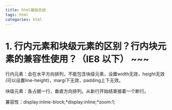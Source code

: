 ```yaml
---
title: html基础总结
tags: html
categories: html
---
```


# 1. 行内元素和块级元素的区别？行内块元素的兼容性使用？（IE8 以下）                                           ~~~    
行内元素：会在水平方向排列，不能包含块级元素，设置width无效，height无效(可以设置line-height)，margi下无效，padding上下无效。

块级元素：各占据一行，垂直方向排列。从新行开始结束接着一个断行。

兼容性：display:inline-block;*display:inline;*zoom:1;
~~~

